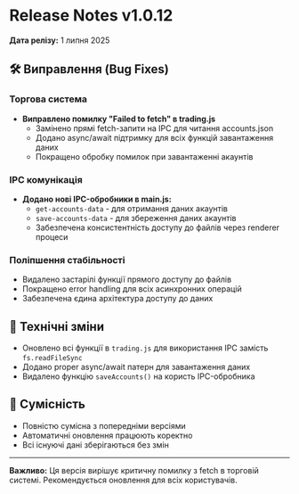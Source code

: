 # Release Notes v1.0.12

**Дата релізу:** 1 липня 2025

## 🛠️ Виправлення (Bug Fixes)

### Торгова система
- **Виправлено помилку "Failed to fetch" в trading.js**
  - Замінено прямі fetch-запити на IPC для читання accounts.json
  - Додано async/await підтримку для всіх функцій завантаження даних
  - Покращено обробку помилок при завантаженні акаунтів

### IPC комунікація
- **Додано нові IPC-обробники в main.js:**
  - `get-accounts-data` - для отримання даних акаунтів
  - `save-accounts-data` - для збереження даних акаунтів
  - Забезпечена консистентність доступу до файлів через renderer процеси

### Поліпшення стабільності
- Видалено застарілі функції прямого доступу до файлів
- Покращено error handling для всіх асинхронних операцій
- Забезпечена єдина архітектура доступу до даних

## 🔧 Технічні зміни

- Оновлено всі функції в `trading.js` для використання IPC замість `fs.readFileSync`
- Додано proper async/await патерн для завантаження даних
- Видалено функцію `saveAccounts()` на користь IPC-обробника

## 📝 Сумісність

- Повністю сумісна з попередніми версіями
- Автоматичні оновлення працюють коректно
- Всі існуючі дані зберігаються без змін

---

**Важливо:** Ця версія вирішує критичну помилку з fetch в торговій системі. Рекомендується оновлення для всіх користувачів.
